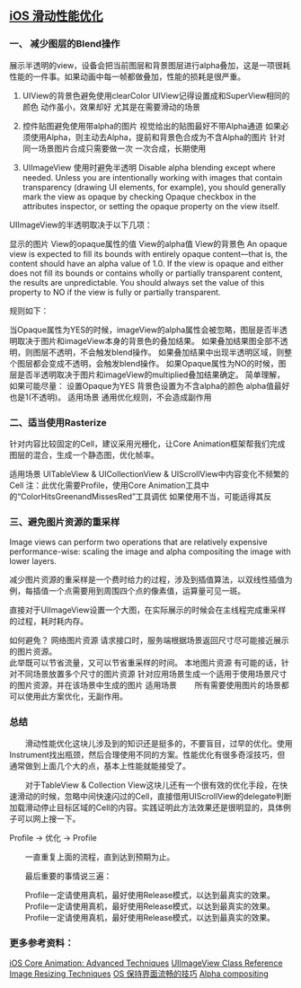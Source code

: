 ## [iOS 滑动性能优化](http://www.cocoachina.com/ios/20160120/15038.html)


### 一、 减少图层的Blend操作

展示半透明的view，设备会把当前图层和背景图层进行alpha叠加，这是一项很耗性能的一件事。如果动画中每一帧都做叠加，性能的损耗是很严重。

1. UIView的背景色避免使用clearColor
UIView记得设置成和SuperView相同的颜色
动作虽小，效果却好
尤其是在需要滑动的场景

2. 控件贴图避免使用带alpha的图片
视觉给出的贴图最好不带Alpha通道
如果必须使用Alpha，则主动去Alpha，提前和背景色合成为不含Alpha的图片
针对同一场景图片合成只需要做一次
一次合成，长期使用

3. UIImageView 使用时避免半透明
Disable alpha blending except where needed. Unless you are intentionally working with images that contain transparency (drawing UI elements, for example), you should generally mark the view as opaque by checking Opaque checkbox in the attributes inspector, or setting the opaque property on the view itself.

UIImageView的半透明取决于以下几项：

显示的图片
View的opaque属性的值
View的alpha值
View的背景色
An opaque view is expected to fill its bounds with entirely opaque content—that is, the content should have an alpha value of 1.0. If the view is opaque and either does not fill its bounds or contains wholly or partially transparent content, the results are unpredictable. You should always set the value of this property to NO if the view is fully or partially transparent.

规则如下：

当Opaque属性为YES的时候，imageView的alpha属性会被忽略，图层是否半透明取决于图片和imageView本身的背景色的叠加结果。
如果叠加结果图全部不透明，则图层不透明，不会触发blend操作。
如果叠加结果中出现半透明区域，则整个图层都会变成不透明，会触发blend操作。
如果Opaque属性为NO的时候，图层是否半透明取决于图片和imageView的multiplied叠加结果确定。
简单理解，如果可能尽量：
设置Opaque为YES
背景色设置为不含alpha的颜色
alpha值最好也是1(不透明)。
适用场景
通用优化规则，不会造成副作用


### 二、适当使用Rasterize

针对内容比较固定的Cell，建议采用光栅化，让Core Animation框架帮我们完成图层的混合，生成一个静态图，优化帧率。

适用场景
UITableView & UICollectionView & UIScrollView中内容变化不频繁的Cell
注：此优化需要Profile，使用Core Animation工具中的“ColorHitsGreenandMissesRed”工具调优
如果使用不当，可能适得其反



### 三、避免图片资源的重采样

Image views can perform two operations that are relatively expensive performance-wise: scaling the image and alpha compositing the image with lower layers.

减少图片资源的重采样是一个费时给力的过程，涉及到插值算法，以双线性插值为例，每插值一个点需要用到周围四个点的像素值，运算量可见一斑。

直接对于UIImageView设置一个大图，在实际展示的时候会在主线程完成重采样的过程，耗时耗内存。

如何避免？
网络图片资源
请求接口时，服务端根据场景返回尺寸尽可能接近展示的图片资源。  
此举既可以节省流量，又可以节省重采样的时间。
本地图片资源
有可能的话，针对不同场景放置多个尺寸的图片资源
针对应用场景生成一个适用于使用场景尺寸的图片资源，并在该场景中生成的图片
适用场景
　　所有需要使用图片的场景都可以使用此方案优化，无副作用。



### 总结

　　滑动性能优化这块儿涉及到的知识还是挺多的，不要盲目，过早的优化。使用Instrument找出瓶颈，然后合理使用不同的方案。性能优化有很多奇淫技巧，但通常做到上面几个大的点，基本上性能就能接受了。

　　对于TableView & Collection View这块儿还有一个很有效的优化手段，在快速滑动的时候，忽略中间快速闪过的Cell，直接借用UIScrollView的delegate判断加载滑动停止目标区域的Cell的内容。实践证明此方法效果还是很明显的，具体例子可以网上搜一下。

Profile -> 优化 -> Profile

　　一直重复上面的流程，直到达到预期为止。

　　最后重要的事情说三遍：

　　Profile一定请使用真机，最好使用Release模式，以达到最真实的效果。
　　Profile一定请使用真机，最好使用Release模式，以达到最真实的效果。
　　Profile一定请使用真机，最好使用Release模式，以达到最真实的效果。

### 更多参考资料：
[iOS Core Animation: Advanced Techniques](https://zsisme.gitbooks.io/ios-/content/index.html)
[UIImageView Class Reference](https://developer.apple.com/library/ios/documentation/UIKit/Reference/UIImageView_Class/)
[Image Resizing Techniques](http://nshipster.com/image-resizing/)
[OS 保持界面流畅的技巧](http://blog.ibireme.com/2015/11/12/smooth_user_interfaces_for_ios/)
[Alpha compositing](https://en.wikipedia.org/wiki/Alpha_compositing)
